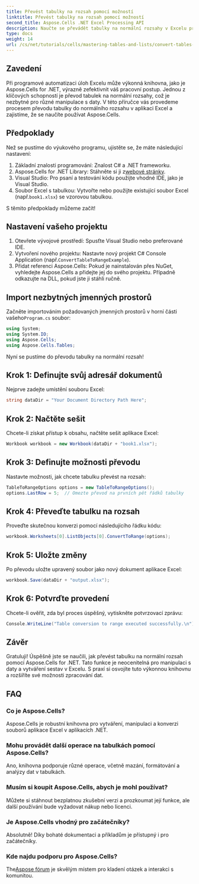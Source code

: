 ```yaml
---
title: Převést tabulky na rozsah pomocí možností
linktitle: Převést tabulky na rozsah pomocí možností
second_title: Aspose.Cells .NET Excel Processing API
description: Naučte se převádět tabulky na normální rozsahy v Excelu programově. Ať už jste zkušený vývojář nebo začátečník, tento tutoriál poskytuje krok za krokem.
type: docs
weight: 14
url: /cs/net/tutorials/cells/mastering-tables-and-lists/convert-tables-to-range-with-options/
---
```

## Zavedení

Při programové automatizaci úloh Excelu může výkonná knihovna, jako je Aspose.Cells for .NET, výrazně zefektivnit váš pracovní postup. Jednou z klíčových schopností je převod tabulek na normální rozsahy, což je nezbytné pro různé manipulace s daty. V této příručce vás provedeme procesem převodu tabulky do normálního rozsahu v aplikaci Excel a zajistíme, že se naučíte používat Aspose.Cells.

## Předpoklady

Než se pustíme do výukového programu, ujistěte se, že máte následující nastavení:

1. Základní znalosti programování: Znalost C# a .NET frameworku.
2.  Aspose.Cells for .NET Library: Stáhněte si ji z[webové stránky](https://releases.aspose.com/cells/net/).
3. Visual Studio: Pro psaní a testování kódu použijte vhodné IDE, jako je Visual Studio.
4.  Soubor Excel s tabulkou: Vytvořte nebo použijte existující soubor Excel (např.`book1.xlsx`) se vzorovou tabulkou.

S těmito předpoklady můžeme začít!

## Nastavení vašeho projektu

1. Otevřete vývojové prostředí: Spusťte Visual Studio nebo preferované IDE.
2. Vytvoření nového projektu: Nastavte nový projekt C# Console Application (např.`ConvertTableToRangeExample`).
3. Přidat referenci Aspose.Cells: Pokud je nainstalován přes NuGet, vyhledejte Aspose.Cells a přidejte jej do svého projektu. Případně odkazujte na DLL, pokud jste ji stáhli ručně.

## Import nezbytných jmenných prostorů

 Začněte importováním požadovaných jmenných prostorů v horní části vašeho`Program.cs` soubor:

```csharp
using System;
using System.IO;
using Aspose.Cells;
using Aspose.Cells.Tables;
```

Nyní se pustíme do převodu tabulky na normální rozsah!

## Krok 1: Definujte svůj adresář dokumentů

Nejprve zadejte umístění souboru Excel:

```csharp
string dataDir = "Your Document Directory Path Here";
```

## Krok 2: Načtěte sešit

Chcete-li získat přístup k obsahu, načtěte sešit aplikace Excel:

```csharp
Workbook workbook = new Workbook(dataDir + "book1.xlsx");
```

## Krok 3: Definujte možnosti převodu

Nastavte možnosti, jak chcete tabulku převést na rozsah:

```csharp
TableToRangeOptions options = new TableToRangeOptions();
options.LastRow = 5;  // Omezte převod na prvních pět řádků tabulky
```

## Krok 4: Převeďte tabulku na rozsah

Proveďte skutečnou konverzi pomocí následujícího řádku kódu:

```csharp
workbook.Worksheets[0].ListObjects[0].ConvertToRange(options);
```

## Krok 5: Uložte změny

Po převodu uložte upravený soubor jako nový dokument aplikace Excel:

```csharp
workbook.Save(dataDir + "output.xlsx");
```

## Krok 6: Potvrďte provedení

Chcete-li ověřit, zda byl proces úspěšný, vytiskněte potvrzovací zprávu:

```csharp
Console.WriteLine("Table conversion to range executed successfully.\n");
```

## Závěr

Gratuluji! Úspěšně jste se naučili, jak převést tabulku na normální rozsah pomocí Aspose.Cells for .NET. Tato funkce je neocenitelná pro manipulaci s daty a vytváření sestav v Excelu. S praxí si osvojíte tuto výkonnou knihovnu a rozšíříte své možnosti zpracování dat.

## FAQ

### Co je Aspose.Cells?  
Aspose.Cells je robustní knihovna pro vytváření, manipulaci a konverzi souborů aplikace Excel v aplikacích .NET.

### Mohu provádět další operace na tabulkách pomocí Aspose.Cells?  
Ano, knihovna podporuje různé operace, včetně mazání, formátování a analýzy dat v tabulkách.

### Musím si koupit Aspose.Cells, abych je mohl používat?  
Můžete si stáhnout bezplatnou zkušební verzi a prozkoumat její funkce, ale další používání bude vyžadovat nákup nebo licenci.

### Je Aspose.Cells vhodný pro začátečníky?  
Absolutně! Díky bohaté dokumentaci a příkladům je přístupný i pro začátečníky.

### Kde najdu podporu pro Aspose.Cells?  
 The[Aspose fórum](https://forum.aspose.com/c/cells/9) je skvělým místem pro kladení otázek a interakci s komunitou.